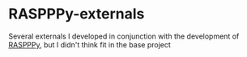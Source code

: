 # RASPPPy-externals

Several externals I developed in conjunction with the development of [RASPPPy](https://github.com/Origamijr/RASPPPy), but I didn't think fit in the base project

